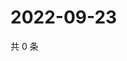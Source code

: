 # 2022-09-23

共 0 条

<!-- BEGIN WEIBO -->
<!-- 最后更新时间 Fri Sep 23 2022 12:19:45 GMT+0800 (China Standard Time) -->

<!-- END WEIBO -->
